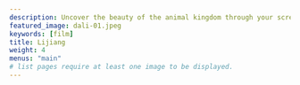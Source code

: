 ```yaml
---
description: Uncover the beauty of the animal kingdom through your screen.
featured_image: dali-01.jpeg
keywords: [film]
title: Lijiang
weight: 4
menus: "main"
# list pages require at least one image to be displayed.
---
```


